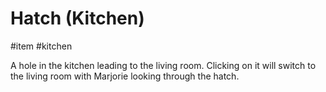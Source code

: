 # Hatch (Kitchen)

#item #kitchen 

A hole in the kitchen leading to the living room. Clicking on it will switch to the living room with Marjorie looking through the hatch.